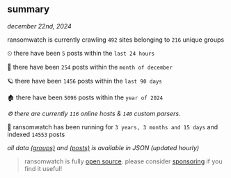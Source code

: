 
## summary
_december 22nd, 2024_

ransomwatch is currently crawling `492` sites belonging to `216` unique groups

⏲ there have been `5` posts within the `last 24 hours`

🦈 there have been `254` posts within the `month of december`

🪐 there have been `1456` posts within the `last 90 days`

🏚 there have been `5096` posts within the `year of 2024`

_⚙️ there are currently `116` online hosts & `140` custom parsers._

🦕 ransomwatch has been running for `3 years, 3 months and 15 days` and indexed `14553` posts

_all data  [(groups)](http://ransomwhat.telemetry.ltd/groups) and [(posts)](http://ransomwhat.telemetry.ltd/posts) is available in JSON (updated hourly)_

> ransomwatch is fully [open source](https://github.com/joshhighet/ransomwatch#ransomwatch--). please consider [sponsoring](https://github.com/sponsors/joshhighet) if you find it useful!
